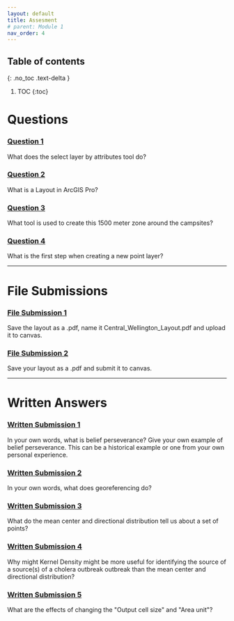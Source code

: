 ```yaml
---
layout: default
title: Assesment
# parent: Module 1
nav_order: 4
---
```

## Table of contents
{: .no_toc .text-delta }

1. TOC
{:toc}

# Questions

### [**Question 1**](/Application/Files/Part1.md#question-1)
What does the select layer by attributes tool do?

### [**Question 2**](/Application/Files/Part1.md#question-2)
What is a Layout in ArcGIS Pro?

### [**Question 3**](/Application/Files/Part1.md#question-3)
What tool is used to create this 1500 meter zone around the campsites?

### [**Question 4**](/Application/Files/Part1.md#question-4)
What is the first step when creating a new point layer?

---

# File Submissions

### [**File Submission 1**](/Application/Files/Part1.md#file-submission-1)

Save the layout as a .pdf, name it Central_Wellington_Layout.pdf and upload it to canvas.


### [**File Submission 2**](/Application/Files/Part4.md#file-submission-2)

Save your layout as a .pdf and submit it to canvas.

---

# Written Answers

### [**Written Submission 1**](/Content/History_SpatialAnalysis.md#written-submission-1)

In your own words, what is belief perseverance?  Give your own example of belief perseverance.  This can be a historical example or one from your own personal experience.

### [**Written Submission 2**](/Application/Files/Part2.md#written-submission-2)

In your own words, what does georeferencing do?

### [**Written Submission 3**](/Application/Files/Part3.md#written-submission-3)

What do the mean center and directional distribution tell us about a set of points?

### [**Written Submission 4**](/Application/Files/Part3.md#written-submission-4)

Why might Kernel Density might be more useful for identifying the source of a source(s) of a cholera outbreak outbreak than the mean center and directional distribution?

### [**Written Submission 5**](/Application/Files/Part3.md#written-submission-5)
What are the effects of changing the "Output cell size" and "Area unit"?
